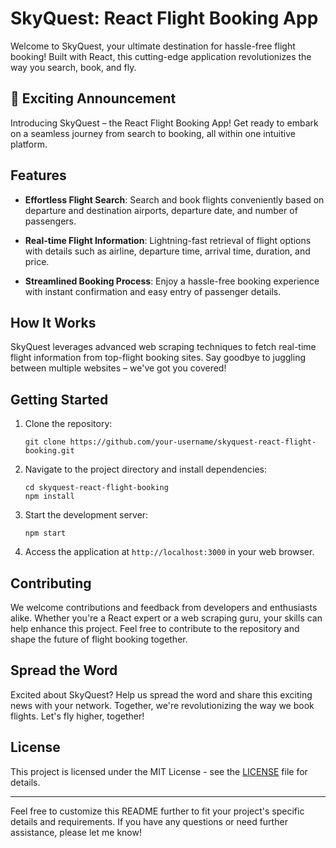 # SkyQuest: React Flight Booking App

Welcome to SkyQuest, your ultimate destination for hassle-free flight booking! Built with React, this cutting-edge application revolutionizes the way you search, book, and fly.

## 🌟 Exciting Announcement

Introducing SkyQuest – the React Flight Booking App! Get ready to embark on a seamless journey from search to booking, all within one intuitive platform.

## Features

- **Effortless Flight Search**: Search and book flights conveniently based on departure and destination airports, departure date, and number of passengers.
  
- **Real-time Flight Information**: Lightning-fast retrieval of flight options with details such as airline, departure time, arrival time, duration, and price.
  
- **Streamlined Booking Process**: Enjoy a hassle-free booking experience with instant confirmation and easy entry of passenger details.

## How It Works

SkyQuest leverages advanced web scraping techniques to fetch real-time flight information from top-flight booking sites. Say goodbye to juggling between multiple websites – we've got you covered!

## Getting Started

1. Clone the repository:

   ```
   git clone https://github.com/your-username/skyquest-react-flight-booking.git
   ```

2. Navigate to the project directory and install dependencies:

   ```
   cd skyquest-react-flight-booking
   npm install
   ```

3. Start the development server:

   ```
   npm start
   ```

4. Access the application at `http://localhost:3000` in your web browser.

## Contributing

We welcome contributions and feedback from developers and enthusiasts alike. Whether you're a React expert or a web scraping guru, your skills can help enhance this project. Feel free to contribute to the repository and shape the future of flight booking together.

## Spread the Word

Excited about SkyQuest? Help us spread the word and share this exciting news with your network. Together, we're revolutionizing the way we book flights. Let's fly higher, together!

## License

This project is licensed under the MIT License - see the [LICENSE](LICENSE) file for details.

---

Feel free to customize this README further to fit your project's specific details and requirements. If you have any questions or need further assistance, please let me know!
